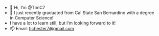 - 👋 Hi, I’m @TimC7
- 🌱 I just recently graduated from Cal State San Bernardino with a degree in Computer Science!
- I have a lot to learn still, but I'm looking forward to it!
- 📫 Email: tjchester7@gmail.com

<!---
TimC7/TimC7 is a ✨ special ✨ repository because its `README.md` (this file) appears on your GitHub profile.
You can click the Preview link to take a look at your changes.
--->
